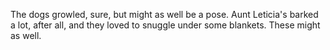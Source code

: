 The dogs growled, sure, but might as well be a pose. Aunt Leticia's barked a lot, after all, and they loved to snuggle under some blankets. These might as well.

